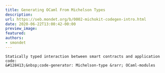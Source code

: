 ```yaml
---
title: Generating OCaml From Michelson Types
description:
url: https://seb.mondet.org/b/0002-michokit-codegen-intro.html
date: 2020-06-22T13:00:42-00:00
preview_image:
featured:
authors:
- smondet
---
```



    Statically typed interaction between smart contracts and application
    code:
    &#128413;&nbsp;code-generator: Michelson-type &rarr; OCaml-modules
   
